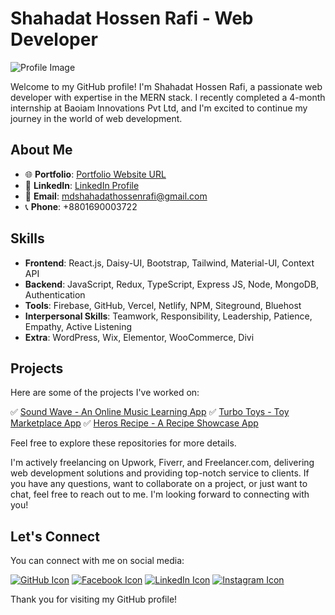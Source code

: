 # Shahadat Hossen Rafi - Web Developer

![Profile Image](https://scontent.fcgp3-2.fna.fbcdn.net/v/t39.30808-6/384798415_300253216096483_281536828158904582_n.jpg?stp=dst-jpg_p180x540&_nc_cat=109&ccb=1-7&_nc_sid=52f669&_nc_ohc=VXthrHpNcD8AX_3F_sI&_nc_ht=scontent.fcgp3-2.fna&oh=00_AfCUeoGrCOYDxplRjnJ46HNlhiN4HNcrLU33SH169kvJbw&oe=6522DDFA)

Welcome to my GitHub profile! I'm Shahadat Hossen Rafi, a passionate web developer with expertise in the MERN stack. I recently completed a 4-month internship at Baoiam Innovations Pvt Ltd, and I'm excited to continue my journey in the world of web development.

## About Me

- 🌐 **Portfolio**: [Portfolio Website URL](https://dev-shahadat-rafi.pantheonsite.io/)
- 💼 **LinkedIn**: [LinkedIn Profile](https://www.linkedin.com/in/shahadatrafi/)
- 📧 **Email**: mdshahadathossenrafi@gmail.com
- 📞 **Phone**: +8801690003722


## Skills

- **Frontend**: React.js, Daisy-UI, Bootstrap, Tailwind, Material-UI, Context API
- **Backend**: JavaScript, Redux, TypeScript, Express JS, Node, MongoDB, Authentication
- **Tools**: Firebase, GitHub, Vercel, Netlify, NPM, Siteground, Bluehost
- **Interpersonal Skills**: Teamwork, Responsibility, Leadership, Patience, Empathy, Active Listening
- **Extra**: WordPress, Wix, Elementor, WooCommerce, Divi

## Projects

Here are some of the projects I've worked on:

✅ [Sound Wave - An Online Music Learning App](https://soundwave-e8dde.web.app/)
✅ [Turbo Toys - Toy Marketplace App](https://turbo-toys.web.app/)
✅ [Heros Recipe - A Recipe Showcase App](https://heros-recipe.web.app/)

Feel free to explore these repositories for more details.


I'm actively freelancing on Upwork, Fiverr, and Freelancer.com, delivering web development solutions and providing top-notch service to clients. If you have any questions, want to collaborate on a project, or just want to chat, feel free to reach out to me. I'm looking forward to connecting with you!

## Let's Connect

You can connect with me on social media:

[![GitHub Icon](https://img.icons8.com/color/48/000000/github.png)](https://github.com/shahadatrafi)
[![Facebook Icon](https://img.icons8.com/color/48/000000/facebook.png)](https://www.facebook.com/ShahadatRafi0)
[![LinkedIn Icon](https://img.icons8.com/color/48/000000/linkedin.png)](https://www.linkedin.com/in/shahadatrafi/)
[![Instagram Icon](https://img.icons8.com/color/48/000000/instagram.png)](https://www.instagram.com/shahadatrafi0/)




Thank you for visiting my GitHub profile!
